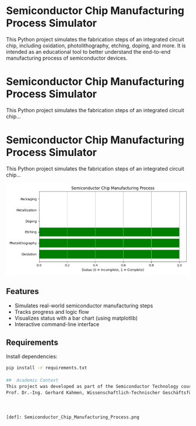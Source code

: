 

#  Semiconductor Chip Manufacturing Process Simulator

This Python project simulates the fabrication steps of an integrated circuit chip, including oxidation, photolithography, etching, doping, and more. It is intended as an educational tool to better understand the end-to-end manufacturing process of semiconductor devices.

#  Semiconductor Chip Manufacturing Process Simulator

This Python project simulates the fabrication steps of an integrated circuit chip...

#  Semiconductor Chip Manufacturing Process Simulator

This Python project simulates the fabrication steps of an integrated circuit chip...

![Simulation Diagram](assets/Semiconductor_Chip_Manufacturing_Process.png)


##  Features

- Simulates real-world semiconductor manufacturing steps
- Tracks progress and logic flow
- Visualizes status with a bar chart (using matplotlib)
- Interactive command-line interface

##  Requirements

Install dependencies:

```bash
pip install -r requirements.txt

##  Academic Context
This project was developed as part of the Semiconductor Technology course taught by
Prof. Dr.-Ing. Gerhard Kahmen, Wissenschaftlich-Technischer Geschäftsführer.



[def]: Semiconductor_Chip_Manufacturing_Process.png
